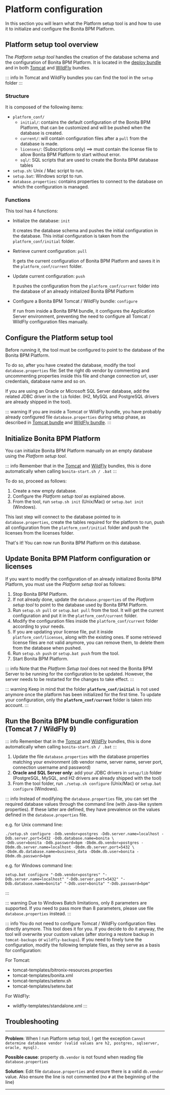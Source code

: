 
# Platform configuration


In this section you will learn what the Platform setup tool is and how to use it to initialize and configure the Bonita BPM Platform.


<a id="platform_setup_tool" />

## Platform setup tool overview

The *Platform setup tool* handles the creation of the database schema and the configuration of Bonita BPM Platform.
It is located in the [deploy bundle](deploy-bundle.md) and in both [Tomcat](tomcat-bundle.md) and [WildFly](wildfly-bundle.md) bundles.

::: info
In Tomcat and WildFly bundles you can find the tool in the `setup` folder
:::


### Structure

It is composed of the following items:
* `platform_conf/`
    * `initial/`: contains the default configuration of the Bonita BPM Platform, that can be customized and will be pushed when the database is created.
    * `current/`: will contain configuration files after a `pull` from the database is made.
    * `licenses/`: (Subscriptions only) ==> must contain the license file to allow Bonita BPM Platform to start without error.
    * `sql/`: SQL scripts that are used to create the Bonita BPM database tables
* `setup.sh`: Unix / Mac script to run.
* `setup.bat`: Windows script to run.
* `database.properties`: contains properties to connect to the database on which the configuration is managed.

### Functions

This tool has 4 functions:

* Initialize the database: `init`

  It creates the database schema and pushes the initial configuration in the database.
  This initial configuration is taken from the `platform_conf/initial` folder.

* Retrieve current configuration: `pull`

  It gets the current configuration of Bonita BPM Platform and saves it in the `platform_conf/current` folder.  

* Update current configuration: `push`

  It pushes the configuration from the `platform_conf/current` folder into the database of an already initialized Bonita BPM Platform

* Configure a Bonita BPM Tomcat / WildFly bundle: `configure`

  If run from inside a Bonita BPM bundle, it configures the Application Server environment, preventing the need to configure all Tomcat / WildFly configuration files manually.


<a id="configure_tool" />

## Configure the Platform setup tool

Before running it, the tool must be configured to point to the database of the Bonita BPM Platform.

To do so, after you have created the database, modify the tool `database.properties` file:
Set the right db vendor by commenting and uncommenting properties inside this file and change connection url, user credentials, database name and so on.

If you are using an Oracle or Microsoft SQL Server database, add the related JDBC driver in the `lib` folder. (H2, MySQL and PostgreSQL drivers are already shipped in the tool).

::: warning
If you are inside a Tomcat or WildFly bundle, you have probably already configured file `database.properties` during setup phase, as described in
[Tomcat bundle](tomcat-bundle.md#configuration) and [WildFly bundle](wildfly-bundle.md#configuration).
:::



<a id="init_platform_conf" />

## Initialize Bonita BPM Platform

You can initialize Bonita BPM Platform manually on an empty database using the *Platform setup tool*.

::: info
Remember that in the [Tomcat](tomcat-bundle.md) and [WildFly](wildfly-bundle.md) bundles, this is done automatically when calling `bonita-start.sh / .bat`
:::

To do so, proceed as follows:

1. Create a new empty database.
2. Configure the *Platform setup tool* as explained above.
3. From the tool, run `setup.sh init` (Unix/Mac) or `setup.bat init` (Windows).

This last step will connect to the database pointed to in `database.properties`, create the tables required for the platform to run, push all configuration from the `platform_conf/initial` folder and push the licenses from the licenses folder.

That's it! You can now run Bonita BPM Platform on this database.


<a id="update_platform_conf" />

## Update Bonita BPM Platform configuration or licenses

If you want to modify the configuration of an already initialized Bonita BPM Platform, you must use the *Platform setup tool* as follows:

1. Stop Bonita BPM Platform.
2. If not already done, update the `database.properties` of the *Platform setup tool* to point to the database used by Bonita BPM Platform.
3. Run `setup.sh pull` or `setup.bat pull` from the tool. It will get the current configuration and put it in the `platform_conf/current` folder.
4. Modify the configuration files inside the `platform_conf/current` folder according to your needs.
5. If you are updating your license file, put it inside `platform_conf/licenses`, along with the existing ones. If some retrieved license files are not valid anymore, you can remove them, to delete them from the database when pushed.
6. Run `setup.sh push` or `setup.bat push` from the tool.
7. Start Bonita BPM Platform.


::: info
Note that the *Platform Setup tool* does not need the Bonita BPM Server to be running for the configuration to be updated. However, the server needs to be restarted for the changes to take effect.
:::

::: warning
Keep in mind that the folder **`platform_conf/initial`** is not used anymore once the platform has been initialized for the first time. To update your configuration, only the **`platform_conf/current`** folder is taken into account.
:::


<a id="run_bundle_configure" />

## Run the Bonita BPM bundle configuration (Tomcat 7 / WildFly 9)

::: info
Remember that in the [Tomcat](tomcat-bundle.md) and [WildFly](wildfly-bundle.md) bundles, this is done automatically when calling `bonita-start.sh / .bat`
:::

1. Update the file `database.properties` with the database properties matching your environment (db vendor name, server name, server port, connection username and password)
2. **Oracle and SQL Server only**: add your JDBC drivers in `setup/lib` folder (PostgreSQL, MySQL, and H2 drivers are already shipped with the tool)
3. From the tool folder, run `./setup.sh configure` (Unix/Mac) or `setup.bat configure` (Windows).


::: info
Instead of modifying the `database.properties` file, you can set the required database values through the command line (with Java-like system properties).
If these latter are defined, they have prevalence on the values defined in the `database.properties` file.

e.g. for Unix command line:
```shell
./setup.sh configure -Ddb.vendor=postgres -Ddb.server.name=localhost -Ddb.server.port=5432 -Ddb.database.name=bonita \
-Ddb.user=bonita -Ddb.password=bpm -Dbdm.db.vendor=postgres -Dbdm.db.server.name=localhost -Dbdm.db.server.port=5432 \
-Dbdm.db.database.name=business_data -Dbdm.db.user=bonita -Dbdm.db.password=bpm
```

e.g. for Windows command line:
```shell
setup.bat configure "-Ddb.vendor=postgres" "-Ddb.server.name=localhost" "-Ddb.server.port=5432" "-Ddb.database.name=bonita" "-Ddb.user=bonita" "-Ddb.password=bpm"
```
:::

::: warning
Due to Windows Batch limitations, only 8 parameters are supported.
If you need to pass more than 8 parameters, please use file `database.properties` instead.
:::

::: info
You do not need to configure Tomcat / WildFly configuration files directly anymore. This tool does it for you.
If you decide to do it anyway, the tool will overwrite your custom values (after storing a restore backup in `tomcat-backups` or `wildfly-backups`).
If you need to finely tune the configuration, modify the following template files, as they serve as a basis for configuration:

For Tomcat:
* tomcat-templates/bitronix-resources.properties
* tomcat-templates/bonita.xml
* tomcat-templates/setenv.sh
* tomcat-templates/setenv.bat

For WildFly:
* wildfly-templates/standalone.xml
:::

## Troubleshooting

---

**Problem**: When I run Platform setup tool, I get the exception `Cannot determine database vendor (valid values are h2, postgres, sqlserver, oracle, mysql).`

**Possible cause**: property `db.vendor` is not found when reading file `database.properties`

**Solution**: Edit file `database.properties` and ensure there is a valid `db.vendor` value. Also ensure the line is not commented (no `#` at the beginning of the line)

---